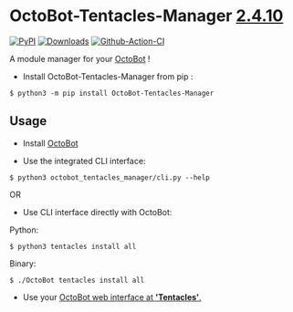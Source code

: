 # OctoBot-Tentacles-Manager [2.4.10](https://github.com/Drakkar-Software/OctoBot-Tentacles-Manager/tree/master/CHANGELOG.md)
[![PyPI](https://img.shields.io/pypi/v/OctoBot-Tentacles-Manager.svg)](https://pypi.python.org/pypi/OctoBot-Tentacles-Manager/)
[![Downloads](https://pepy.tech/badge/OctoBot-Tentacles-Manager/month)](https://pepy.tech/project/OctoBot-Tentacles-Manager)
[![Github-Action-CI](https://github.com/Drakkar-Software/OctoBot-Tentacles-Manager/workflows/OctoBot-Tentacles-Manager-CI/badge.svg)](https://github.com/Drakkar-Software/OctoBot-Tentacles-Manager/actions)

A module manager for your [OctoBot](https://github.com/Drakkar-Software/OctoBot) ! 

- Install OctoBot-Tentacles-Manager from pip : 

``` {.sourceCode .bash}
$ python3 -m pip install OctoBot-Tentacles-Manager
```

## Usage
- Install [OctoBot](https://github.com/Drakkar-Software/OctoBot)

- Use the integrated CLI interface: 

``` {.sourceCode .bash}
$ python3 octobot_tentacles_manager/cli.py --help
```

OR 

- Use CLI interface directly with OctoBot: 

Python:
``` {.sourceCode .bash}
$ python3 tentacles install all
```
Binary:
``` {.sourceCode .bash}
$ ./OctoBot tentacles install all
```

- Use your [OctoBot web interface at **'Tentacles'**.](https://docs.octobot.online/pages/Customize-your-OctoBot.html)

